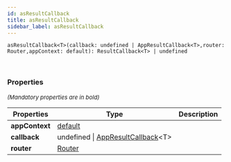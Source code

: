 ```yaml
---
id: asResultCallback
title: asResultCallback
sidebar_label: asResultCallback
---
```


```tsx
asResultCallback<T>(callback: undefined | AppResultCallback<T>,router: Router,appContext: default): ResultCallback<T> | undefined
```
<br/>



### Properties

<font size="2"><i>(Mandatory properties are in bold)</i></font>

| Properties | Type | Description |
| --------- | ---- | ----------- |
| **appContext** | [default](/framework-api/classes/BasicAppContext.md) |  |
| **callback** | undefined \| [AppResultCallback](/framework-api/types/AppResultCallback.md)<T\> |  |
| **router** | [Router](/framework-api/interfaces/Router.md) |  |
